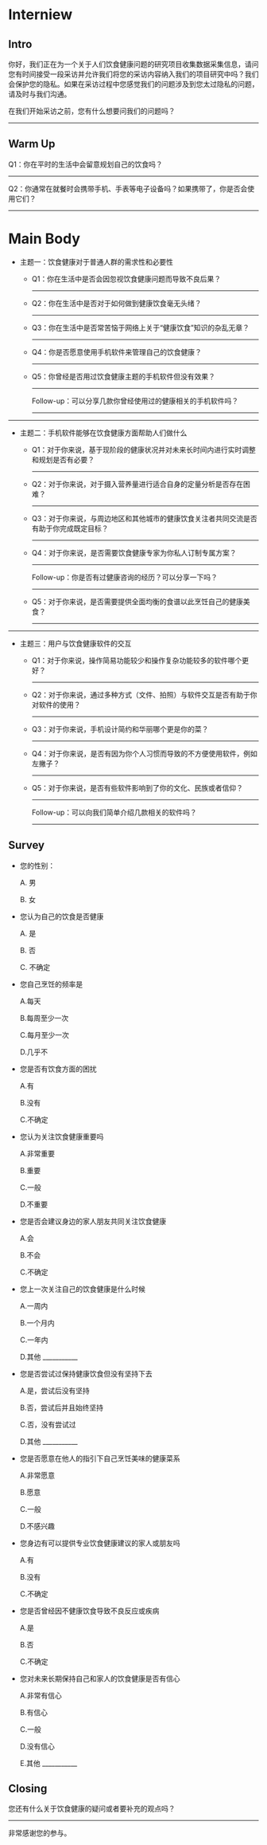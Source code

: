 # Interniew

## Intro

你好，我们正在为一个关于人们饮食健康问题的研究项目收集数据采集信息，请问您有时间接受一段采访并允许我们将您的采访内容纳入我们的项目研究中吗？我们会保护您的隐私。如果在采访过程中您感觉我们的问题涉及到您太过隐私的问题，请及时与我们沟通。

在我们开始采访之前，您有什么想要问我们的问题吗？

__________________________________________________________________

## Warm Up

Q1：你在平时的生活中会留意规划自己的饮食吗？

__________________________________________________________________

Q2：你通常在就餐时会携带手机、手表等电子设备吗？如果携带了，你是否会使用它们？

__________________________________________________________________

# Main Body

- 主题一：饮食健康对于普通人群的需求性和必要性
    - Q1：你在生活中是否会因忽视饮食健康问题而导致不良后果？
        
        __________________________________________________________________
        
    - Q2：你在生活中是否对于如何做到健康饮食毫无头绪？
        
        __________________________________________________________________
        
    - Q3：你在生活中是否常苦恼于网络上关于“健康饮食”知识的杂乱无章？
        
        __________________________________________________________________
        
    - Q4：你是否愿意使用手机软件来管理自己的饮食健康？
        
        __________________________________________________________________
        
    - Q5：你曾经是否用过饮食健康主题的手机软件但没有效果？
        
        __________________________________________________________________
        
        Follow-up：可以分享几款你曾经使用过的健康相关的手机软件吗？
        
        __________________________________________________________________
        

---

- 主题二：手机软件能够在饮食健康方面帮助人们做什么
    - Q1：对于你来说，基于现阶段的健康状况并对未来长时间内进行实时调整和规划是否有必要？
        
        __________________________________________________________________
        
    - Q2：对于你来说，对于摄入营养量进行适合自身的定量分析是否存在困难？
        
        __________________________________________________________________
        
    - Q3：对于你来说，与周边地区和其他城市的健康饮食关注者共同交流是否有助于你完成既定目标？
        
        __________________________________________________________________
        
    - Q4：对于你来说，是否需要饮食健康专家为你私人订制专属方案？
        
        __________________________________________________________________
        
        Follow-up：你是否有过健康咨询的经历？可以分享一下吗？
        
        __________________________________________________________________
        
    - Q5：对于你来说，是否需要提供全面均衡的食谱以此烹饪自己的健康美食？
        
        __________________________________________________________________
        

---

- 主题三：用户与饮食健康软件的交互
    - Q1：对于你来说，操作简易功能较少和操作复杂功能较多的软件哪个更好？
        
        __________________________________________________________________
        
    - Q2：对于你来说，通过多种方式（文件、拍照）与软件交互是否有助于你对软件的使用？
        
        __________________________________________________________________
        
    - Q3：对于你来说，手机设计简约和华丽哪个更是你的菜？
        
        __________________________________________________________________
        
    - Q4：对于你来说，是否有因为你个人习惯而导致的不方便使用软件，例如左撇子？
        
        __________________________________________________________________
        
    - Q5：对于你来说，是否有些软件影响到了你的文化、民族或者信仰？
        
        __________________________________________________________________
        
        Follow-up：可以向我们简单介绍几款相关的软件吗？
        
        __________________________________________________________________
        

## Survey

- 您的性别：
    
    A. 男  
    
    B. 女
    
- 您认为自己的饮食是否健康
    
    A. 是
    
    B. 否
    
    C. 不确定
    
- 您自己烹饪的频率是
    
    A.每天
    
    B.每周至少一次
    
    C.每月至少一次
    
    D.几乎不
    
- 您是否有饮食方面的困扰
    
    A.有
    
    B.没有
    
    C.不确定
    
- 您认为关注饮食健康重要吗
    
    A.非常重要
    
    B.重要
    
    C.一般
    
    D.不重要
    
- 您是否会建议身边的家人朋友共同关注饮食健康
    
    A.会
    
    B.不会
    
    C.不确定
    
- 您上一次关注自己的饮食健康是什么时候
    
    A.一周内
    
    B.一个月内
    
    C.一年内
    
    D.其他  ___________
    
- 您是否尝试过保持健康饮食但没有坚持下去
    
    A.是，尝试后没有坚持
    
    B.否，尝试后并且始终坚持
    
    C.否，没有尝试过
    
    D.其他  ___________
    
- 您是否愿意在他人的指引下自己烹饪美味的健康菜系
    
    A.非常愿意
    
    B.愿意
    
    C.一般
    
    D.不感兴趣
    

- 您身边有可以提供专业饮食健康建议的家人或朋友吗
    
    A.有
    
    B.没有
    
    C.不确定
    
- 您是否曾经因不健康饮食导致不良反应或疾病
    
    A.是
    
    B.否
    
    C.不确定
    

- 您对未来长期保持自己和家人的饮食健康是否有信心
    
    A.非常有信心
    
    B.有信心
    
    C.一般
    
    D.没有信心
    
    E.其他  ___________
    

## Closing

您还有什么关于饮食健康的疑问或者要补充的观点吗？

__________________________________________________________________

非常感谢您的参与。
